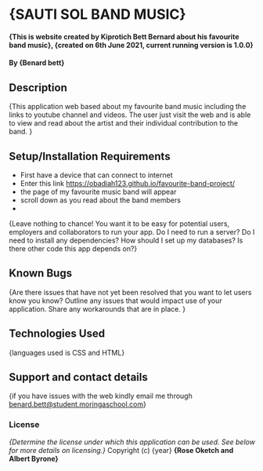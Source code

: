 # {SAUTI SOL BAND MUSIC}
#### {This is website created by Kiprotich Bett Bernard about his favourite band music}, {created on 6th June 2021, current running version is 1.0.0}
#### By **{Benard bett}**
## Description
{This application web based about my favourite band music including the links to youtube channel and videos.  The user just visit the web and is able to view and read about the artist and their individual contribution to the band. }
## Setup/Installation Requirements
* First have a device that can connect to internet
* Enter this link https://obadiah123.github.io/favourite-band-project/
* the page of my favourite music band will appear
* scroll down as you read about the band members
* 

{Leave nothing to chance! You want it to be easy for potential users, employers and collaborators to run your app. Do I need to run a server? Do I need to install any dependencies? How should I set up my databases? Is there other code this app depends on?}
## Known Bugs
{Are there issues that have not yet been resolved that you want to let users know you know? Outline any issues that would impact use of your application. Share any workarounds that are in place. }
## Technologies Used
{languages used is CSS and HTML}
## Support and contact details
{if you have issues with the web kindly email me through benard.bett@student.moringaschool.com}
### License
*{Determine the license under which this application can be used.  See below for more details on licensing.}*
Copyright (c) {year} **{Rose Oketch and Albert Byrone}**
